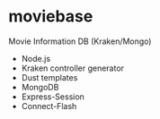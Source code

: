 # moviebase
Movie Information DB (Kraken/Mongo)

+ Node.js
+ Kraken controller generator
+ Dust templates
+ MongoDB
+ Express-Session
+ Connect-Flash
